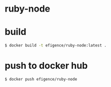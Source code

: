 # ruby-node

# build

```bash
$ docker build -t efigence/ruby-node:latest .
```

# push to docker hub

```bash
$ docker push efigence/ruby-node
```
